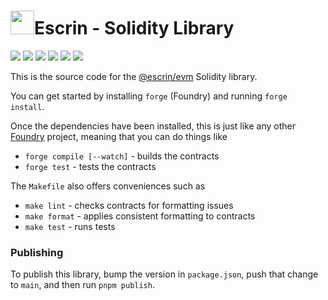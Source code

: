 <h1><img width="38" height="38" src="https://escrin.org/logo.svg"/>Escrin - Solidity Library</h1>

<a href="https://escrin.org"><img src="https://img.shields.io/badge/Get_Started-eeaa00?style=for-the-badge"/></a>&nbsp;<a
href="https://escrin.org/discord"><img src="https://img.shields.io/badge/Discord-5865F2?style=for-the-badge&logo=discord&logoColor=white"/></a>&nbsp;<a
href="https://escrin.org/telegram"><img src="https://img.shields.io/badge/Telegram-26A5E4?style=for-the-badge&logo=telegram"/></a>&nbsp;<a
href="https://escrin.org/twitter"><img src="https://img.shields.io/badge/x-000000?style=for-the-badge&logo=x"/></a>&nbsp;<a
href="https://opencollective.com/escrin"><img src="https://img.shields.io/badge/OpenCollective-1F87FF?style=for-the-badge&logo=OpenCollective&logoColor=white"/></a>&nbsp;<a
href="https://www.npmjs.com/package/@escrin/worker"><img src="https://img.shields.io/badge/npm-CB3837?style=for-the-badge&logo=npm&logoColor=white"/></a>

This is the source code for the [@escrin/evm](https://www.npmjs.com/package/@escrin/evm) Solidity
library.

You can get started by installing `forge` (Foundry) and running `forge install`.

Once the dependencies have been installed, this is just like any other
[Foundry](https://book.getfoundry.sh/projects/working-on-an-existing-project) project, meaning that
you can do things like

- `forge compile [--watch]` - builds the contracts
- `forge test` - tests the contracts

The `Makefile` also offers conveniences such as

- `make lint` - checks contracts for formatting issues
- `make format` - applies consistent formatting to contracts
- `make test` - runs tests

### Publishing

To publish this library, bump the version in `package.json`, push that change to `main`, and then
run `pnpm publish`.
